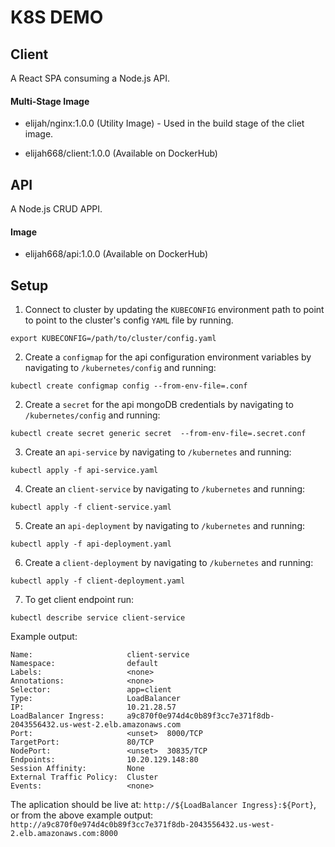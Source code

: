 # K8S DEMO

## Client
A React SPA consuming a Node.js API.

#### **Multi-Stage Image**
* elijah/nginx:1.0.0 (Utility Image) - Used in the build stage of the cliet image.

* elijah668/client:1.0.0 (Available on DockerHub)


## API
A Node.js CRUD APPI.

#### **Image**
* elijah668/api:1.0.0 (Available on DockerHub)

## Setup

1. Connect to cluster by updating the `KUBECONFIG` environment path to point to point to the cluster's config `YAML` file by running.
```
export KUBECONFIG=/path/to/cluster/config.yaml
```

2.  Create a `configmap` for the api configuration environment variables by navigating to `/kubernetes/config` and running:
```
kubectl create configmap config --from-env-file=.conf 
```

2. Create a `secret` for the api mongoDB credentials by navigating to `/kubernetes/config` and running:
```
kubectl create secret generic secret  --from-env-file=.secret.conf 
```
3. Create an `api-service` by navigating to `/kubernetes` and running:
```
kubectl apply -f api-service.yaml
```
4. Create an `client-service` by navigating to `/kubernetes` and running:
```
kubectl apply -f client-service.yaml
```

5. Create an `api-deployment` by navigating to `/kubernetes` and running:
```
kubectl apply -f api-deployment.yaml
```

6. Create a `client-deployment` by navigating to `/kubernetes` and running:
```
kubectl apply -f client-deployment.yaml
```

7. To get client endpoint run:
```
kubectl describe service client-service
```
Example output:

```
Name:                     client-service
Namespace:                default
Labels:                   <none>
Annotations:              <none>
Selector:                 app=client
Type:                     LoadBalancer
IP:                       10.21.28.57
LoadBalancer Ingress:     a9c870f0e974d4c0b89f3cc7e371f8db-2043556432.us-west-2.elb.amazonaws.com
Port:                     <unset>  8000/TCP
TargetPort:               80/TCP
NodePort:                 <unset>  30835/TCP
Endpoints:                10.20.129.148:80
Session Affinity:         None
External Traffic Policy:  Cluster
Events:                   <none>
```

The aplication should be live at: `http://${LoadBalancer Ingress}:${Port}`, or from the above example output: `http://a9c870f0e974d4c0b89f3cc7e371f8db-2043556432.us-west-2.elb.amazonaws.com:8000`